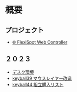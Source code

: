# 概要

## プロジェクト

- [🌐 FlexiSpot Web Controller](https://junnakarai.github.io/flexispot-web-controller/)

## ２０２３

- [デスク環境](https://hrklab.blog/docs/desk/desk.html)
- [keyball39 マウスレイヤー改造](https://hrklab.blog/docs/keyball/keyball39/keyballMouseLayer.html)
- [keyball44 組立購入リスト](https://hrklab.blog/docs/keyball/keyball44/buyList.html)
